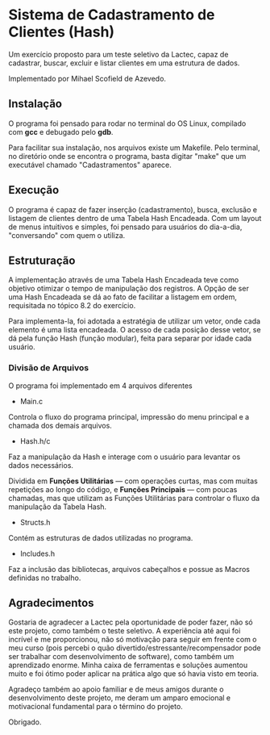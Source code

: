 # Sistema de Cadastramento de Clientes (Hash)
Um exercício proposto para um teste seletivo da Lactec, capaz de cadastrar, buscar, excluir e listar clientes em uma estrutura de dados.

Implementado por Mihael Scofield de Azevedo.

## Instalação
O programa foi pensado para rodar no terminal do OS Linux, compilado com **gcc** e debugado pelo **gdb**. 

Para facilitar sua instalação, nos arquivos existe um Makefile.
Pelo terminal, no diretório onde se encontra o programa, basta digitar "make" que um executável chamado "Cadastramentos" aparece.

## Execução
O programa é capaz de fazer inserção (cadastramento), busca, exclusão e listagem de clientes dentro de uma Tabela Hash Encadeada.
Com um layout de menus intuitivos e simples, foi pensado para usuários do dia-a-dia, "conversando" com quem o utiliza.

## Estruturação
A implementação através de uma Tabela Hash Encadeada teve como objetivo otimizar o tempo de manipulação dos registros.
A Opção de ser uma Hash Encadeada se dá ao fato de facilitar a listagem em ordem, requisitada no tópico 8.2 do exercício.

Para implementa-la, foi adotada a estratégia de utilizar um vetor, onde cada elemento é uma lista encadeada.
O acesso de cada posição desse vetor, se dá pela função Hash (função modular), feita para separar por idade cada usuário.

### Divisão de Arquivos
O programa foi implementado em 4 arquivos diferentes

  - Main.c 
  
  Controla o fluxo do programa principal, impressão do menu principal e a chamada dos demais arquivos.
  
  - Hash.h/c
  
  Faz a manipulação da Hash e interage com o usuário para levantar os dados necessários. 
  
  Dividida em **Funções Utilitárias** — com operações curtas, mas com muitas repetições ao longo do código, e **Funções Principais** — com poucas chamadas, mas que utilizam as Funções Utilitárias para controlar o fluxo da manipulação da Tabela Hash.
  
  - Structs.h
  
  Contém as estruturas de dados utilizadas no programa.
  
  - Includes.h 
  
  Faz a inclusão das bibliotecas, arquivos cabeçalhos e possue as Macros definidas no trabalho.
  
## Agradecimentos

Gostaria de agradecer a Lactec pela oportunidade de poder fazer, não só este projeto, como também o teste seletivo. A experiência até aqui foi incrível e me proporcionou, não só motivação para seguir em frente com o meu curso (pois percebi o quão divertido/estressante/recompensador pode ser trabalhar com desenvolvimento de software), como também um aprendizado enorme. Minha caixa de ferramentas e soluções aumentou muito e foi ótimo poder aplicar na prática algo que só havia visto em teoria.

Agradeço também ao apoio familiar e de meus amigos durante o desenvolvimento deste projeto, me deram um amparo emocional e motivacional fundamental para o término do projeto.

Obrigado.
